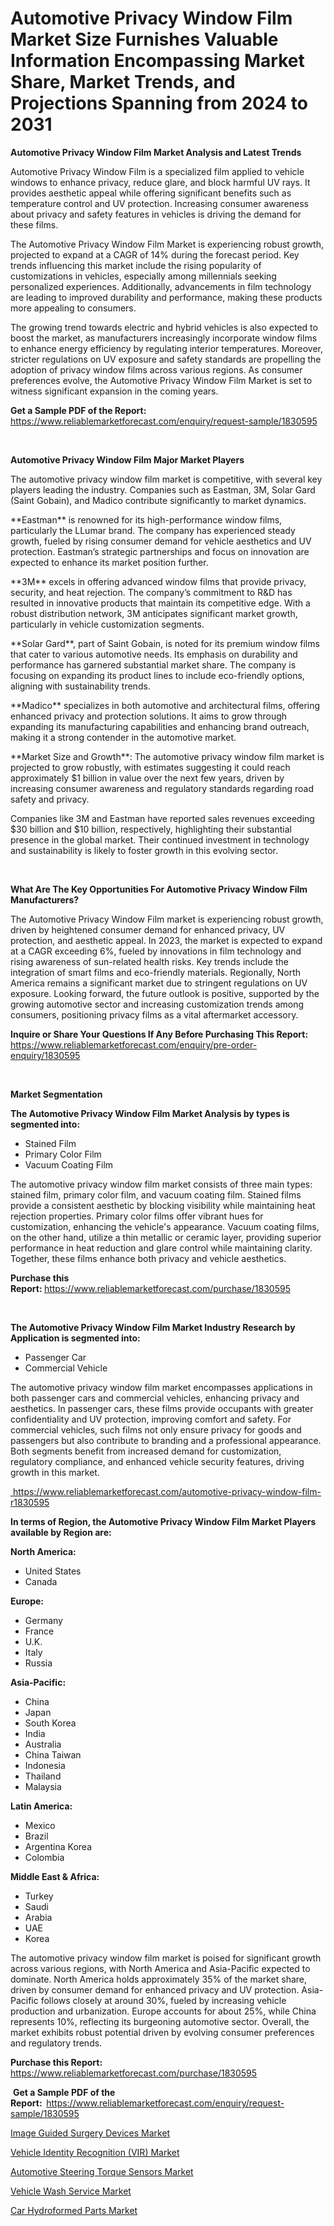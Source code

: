 <p><h1>Automotive Privacy Window Film Market Size Furnishes Valuable Information Encompassing Market Share, Market Trends, and Projections Spanning from 2024 to 2031</h1></p><p><strong>Automotive Privacy Window Film Market Analysis and Latest Trends</strong></p>
<p><p>Automotive Privacy Window Film is a specialized film applied to vehicle windows to enhance privacy, reduce glare, and block harmful UV rays. It provides aesthetic appeal while offering significant benefits such as temperature control and UV protection. Increasing consumer awareness about privacy and safety features in vehicles is driving the demand for these films.</p><p>The Automotive Privacy Window Film Market is experiencing robust growth, projected to expand at a CAGR of 14% during the forecast period. Key trends influencing this market include the rising popularity of customizations in vehicles, especially among millennials seeking personalized experiences. Additionally, advancements in film technology are leading to improved durability and performance, making these products more appealing to consumers.</p><p>The growing trend towards electric and hybrid vehicles is also expected to boost the market, as manufacturers increasingly incorporate window films to enhance energy efficiency by regulating interior temperatures. Moreover, stricter regulations on UV exposure and safety standards are propelling the adoption of privacy window films across various regions. As consumer preferences evolve, the Automotive Privacy Window Film Market is set to witness significant expansion in the coming years.</p></p>
<p><strong>Get a Sample PDF of the Report:&nbsp;</strong> <a href="https://www.reliablemarketforecast.com/enquiry/request-sample/1830595?utm_campaign=121&utm_medium=2&utm_source=Github&utm_content=ia&utm_term=04112024&utm_id=automotive-privacy-window-film">https://www.reliablemarketforecast.com/enquiry/request-sample/1830595</a></p>
<p>&nbsp;</p>
<p><strong>Automotive Privacy Window Film Major Market Players</strong></p>
<p><p>The automotive privacy window film market is competitive, with several key players leading the industry. Companies such as Eastman, 3M, Solar Gard (Saint Gobain), and Madico contribute significantly to market dynamics.</p><p>**Eastman** is renowned for its high-performance window films, particularly the LLumar brand. The company has experienced steady growth, fueled by rising consumer demand for vehicle aesthetics and UV protection. Eastman’s strategic partnerships and focus on innovation are expected to enhance its market position further.</p><p>**3M** excels in offering advanced window films that provide privacy, security, and heat rejection. The company’s commitment to R&D has resulted in innovative products that maintain its competitive edge. With a robust distribution network, 3M anticipates significant market growth, particularly in vehicle customization segments.</p><p>**Solar Gard**, part of Saint Gobain, is noted for its premium window films that cater to various automotive needs. Its emphasis on durability and performance has garnered substantial market share. The company is focusing on expanding its product lines to include eco-friendly options, aligning with sustainability trends.</p><p>**Madico** specializes in both automotive and architectural films, offering enhanced privacy and protection solutions. It aims to grow through expanding its manufacturing capabilities and enhancing brand outreach, making it a strong contender in the automotive market.</p><p>**Market Size and Growth**: The automotive privacy window film market is projected to grow robustly, with estimates suggesting it could reach approximately $1 billion in value over the next few years, driven by increasing consumer awareness and regulatory standards regarding road safety and privacy.</p><p>Companies like 3M and Eastman have reported sales revenues exceeding $30 billion and $10 billion, respectively, highlighting their substantial presence in the global market. Their continued investment in technology and sustainability is likely to foster growth in this evolving sector.</p></p>
<p>&nbsp;</p>
<p><strong>What Are The Key Opportunities For Automotive Privacy Window Film Manufacturers?</strong></p>
<p><p>The Automotive Privacy Window Film market is experiencing robust growth, driven by heightened consumer demand for enhanced privacy, UV protection, and aesthetic appeal. In 2023, the market is expected to expand at a CAGR exceeding 6%, fueled by innovations in film technology and rising awareness of sun-related health risks. Key trends include the integration of smart films and eco-friendly materials. Regionally, North America remains a significant market due to stringent regulations on UV exposure. Looking forward, the future outlook is positive, supported by the growing automotive sector and increasing customization trends among consumers, positioning privacy films as a vital aftermarket accessory.</p></p>
<p><strong>Inquire or Share Your Questions If Any Before Purchasing This Report:</strong> <a href="https://www.reliablemarketforecast.com/enquiry/pre-order-enquiry/1830595?utm_campaign=121&utm_medium=2&utm_source=Github&utm_content=ia&utm_term=04112024&utm_id=automotive-privacy-window-film">https://www.reliablemarketforecast.com/enquiry/pre-order-enquiry/1830595</a></p>
<p>&nbsp;</p>
<p><strong>Market Segmentation</strong></p>
<p><strong>The Automotive Privacy Window Film Market Analysis by types is segmented into:</strong></p>
<p><ul><li>Stained Film</li><li>Primary Color Film</li><li>Vacuum Coating Film</li></ul></p>
<p><p>The automotive privacy window film market consists of three main types: stained film, primary color film, and vacuum coating film. Stained films provide a consistent aesthetic by blocking visibility while maintaining heat rejection properties. Primary color films offer vibrant hues for customization, enhancing the vehicle's appearance. Vacuum coating films, on the other hand, utilize a thin metallic or ceramic layer, providing superior performance in heat reduction and glare control while maintaining clarity. Together, these films enhance both privacy and vehicle aesthetics.</p></p>
<p><strong>Purchase this Report:&nbsp;</strong><a href="https://www.reliablemarketforecast.com/purchase/1830595?utm_campaign=121&utm_medium=2&utm_source=Github&utm_content=ia&utm_term=04112024&utm_id=automotive-privacy-window-film">https://www.reliablemarketforecast.com/purchase/1830595</a></p>
<p>&nbsp;</p>
<p><strong>The Automotive Privacy Window Film Market Industry Research by Application is segmented into:</strong></p>
<p><ul><li>Passenger Car</li><li>Commercial Vehicle</li></ul></p>
<p><p>The automotive privacy window film market encompasses applications in both passenger cars and commercial vehicles, enhancing privacy and aesthetics. In passenger cars, these films provide occupants with greater confidentiality and UV protection, improving comfort and safety. For commercial vehicles, such films not only ensure privacy for goods and passengers but also contribute to branding and a professional appearance. Both segments benefit from increased demand for customization, regulatory compliance, and enhanced vehicle security features, driving growth in this market.</p></p>
<p><a href="https://www.reliablemarketforecast.com/automotive-privacy-window-film-r1830595?utm_campaign=121&utm_medium=2&utm_source=Github&utm_content=ia&utm_term=04112024&utm_id=automotive-privacy-window-film">&nbsp;https://www.reliablemarketforecast.com/automotive-privacy-window-film-r1830595</a></p>
<p><strong>In terms of Region, the Automotive Privacy Window Film Market Players available by Region are:</strong></p>
<p>
    <p> <strong> North America: </strong>
        <ul>
            <li>United States</li>
            <li>Canada</li>
        </ul>
        </p> 
    <p> <strong> Europe: </strong>
        <ul>
            <li>Germany</li>
            <li>France</li>
            <li>U.K.</li>
            <li>Italy</li>
            <li>Russia</li>
        </ul>
        </p> 
    <p> <strong> Asia-Pacific: </strong>
        <ul>
            <li>China</li>
            <li>Japan</li>
            <li>South Korea</li>
            <li>India</li>
            <li>Australia</li>
            <li>China Taiwan</li>
            <li>Indonesia</li>
            <li>Thailand</li>
            <li>Malaysia</li>
        </ul>
        </p> 
    <p> <strong> Latin America: </strong>
        <ul>
            <li>Mexico</li>
            <li>Brazil</li>
            <li>Argentina Korea</li>
            <li>Colombia</li>
        </ul>
        </p> 
    <p> <strong> Middle East & Africa: </strong>
        <ul>
            <li>Turkey</li>
            <li>Saudi</li>
            <li>Arabia</li>
            <li>UAE</li>
            <li>Korea</li>
        </ul>
    </p>
    </p>
<p><p>The automotive privacy window film market is poised for significant growth across various regions, with North America and Asia-Pacific expected to dominate. North America holds approximately 35% of the market share, driven by consumer demand for enhanced privacy and UV protection. Asia-Pacific follows closely at around 30%, fueled by increasing vehicle production and urbanization. Europe accounts for about 25%, while China represents 10%, reflecting its burgeoning automotive sector. Overall, the market exhibits robust potential driven by evolving consumer preferences and regulatory trends.</p></p>
<p><strong>Purchase this Report: </strong><a href="https://www.reliablemarketforecast.com/purchase/1830595?utm_campaign=121&utm_medium=2&utm_source=Github&utm_content=ia&utm_term=04112024&utm_id=automotive-privacy-window-film">https://www.reliablemarketforecast.com/purchase/1830595</a></p>
<p>&nbsp;<strong>Get a Sample PDF of the Report:&nbsp;&nbsp;</strong><a href="https://www.reliablemarketforecast.com/enquiry/request-sample/1830595?utm_campaign=121&utm_medium=2&utm_source=Github&utm_content=ia&utm_term=04112024&utm_id=automotive-privacy-window-film">https://www.reliablemarketforecast.com/enquiry/request-sample/1830595</a></p>
<p><strong></strong></p>
<p><p><a href="https://issuu.com/reportprime-2/docs/image-guided-surgery-devices-market_455d44e1cbad73?utm_campaign=121&utm_medium=2&utm_source=Github&utm_content=ia&utm_term=04112024&utm_id=automotive-privacy-window-film">Image Guided Surgery Devices Market</a></p><p><a href="https://github.com/shebaharrifx/Market-Research-Report-List-1/blob/main/vehicle-identity-recognition-vir-market.md?utm_campaign=121&utm_medium=2&utm_source=Github&utm_content=ia&utm_term=04112024&utm_id=automotive-privacy-window-film">Vehicle Identity Recognition (VIR) Market</a></p><p><a href="https://github.com/danyelltzmol/Market-Research-Report-List-1/blob/main/automotive-steering-torque-sensors-market.md?utm_campaign=121&utm_medium=2&utm_source=Github&utm_content=ia&utm_term=04112024&utm_id=automotive-privacy-window-film">Automotive Steering Torque Sensors Market</a></p><p><a href="https://www.linkedin.com/pulse/vehicle-wash-service-mosaic-piecing-together-global-market-cdmtf?utm_campaign=121&utm_medium=2&utm_source=Github&utm_content=ia&utm_term=04112024&utm_id=automotive-privacy-window-film">Vehicle Wash Service Market</a></p><p><a href="https://www.linkedin.com/pulse/car-hydroformed-parts-industry-resonance-124-amplification-kt8pf?utm_campaign=121&utm_medium=2&utm_source=Github&utm_content=ia&utm_term=04112024&utm_id=automotive-privacy-window-film">Car Hydroformed Parts Market</a></p></p>